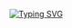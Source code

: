 [![Typing SVG](https://readme-typing-svg.demolab.com?font=Fira+Code&pause=1000&center=true&vCenter=true&width=435&lines=Junior+Computer+Engineer)](https://git.io/typing-svg)